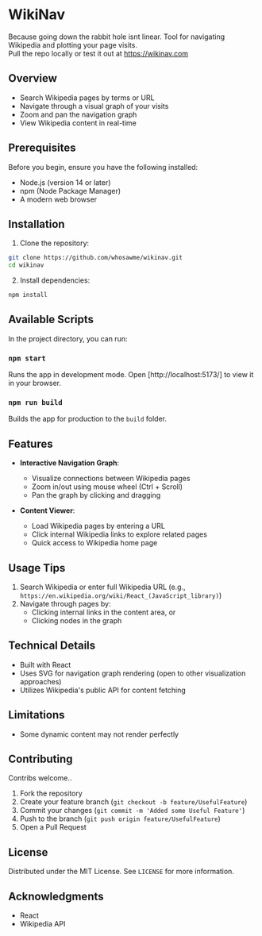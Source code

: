 # WikiNav
Because going down the rabbit hole isnt linear.
Tool for navigating Wikipedia and plotting your page visits.  
Pull the repo locally or test it out at https://wikinav.com 

## Overview

- Search Wikipedia pages by terms or URL
- Navigate through a visual graph of your visits
- Zoom and pan the navigation graph
- View Wikipedia content in real-time

## Prerequisites

Before you begin, ensure you have the following installed:
- Node.js (version 14 or later)
- npm (Node Package Manager)
- A modern web browser

## Installation

1. Clone the repository:
```bash
git clone https://github.com/whosawme/wikinav.git
cd wikinav
```

2. Install dependencies:
```bash
npm install
```

## Available Scripts

In the project directory, you can run:

### `npm start`
Runs the app in development mode.
Open [http://localhost:5173/] to view it in your browser.

### `npm run build`
Builds the app for production to the `build` folder.

## Features

- **Interactive Navigation Graph**: 
  - Visualize connections between Wikipedia pages
  - Zoom in/out using mouse wheel (Ctrl + Scroll)
  - Pan the graph by clicking and dragging

- **Content Viewer**:
  - Load Wikipedia pages by entering a URL
  - Click internal Wikipedia links to explore related pages
  - Quick access to Wikipedia home page

## Usage Tips

1. Search Wikipedia or enter full Wikipedia URL (e.g., `https://en.wikipedia.org/wiki/React_(JavaScript_library)`)
3. Navigate through pages by:
   - Clicking internal links in the content area, or
   - Clicking nodes in the graph

## Technical Details

- Built with React
- Uses SVG for navigation graph rendering (open to other visualization approaches)
- Utilizes Wikipedia's public API for content fetching

## Limitations
- Some dynamic content may not render perfectly

## Contributing

Contribs welcome..

1. Fork the repository
2. Create your feature branch (`git checkout -b feature/UsefulFeature`)
3. Commit your changes (`git commit -m 'Added some Useful Feature'`)
4. Push to the branch (`git push origin feature/UsefulFeature`)
5. Open a Pull Request

## License

Distributed under the MIT License. See `LICENSE` for more information.

## Acknowledgments

- React
- Wikipedia API
